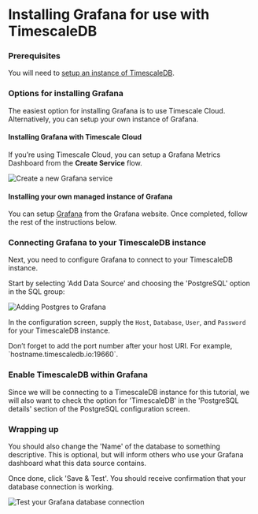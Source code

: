 # Installing Grafana for use with TimescaleDB

### Prerequisites

You will need to [setup an instance of TimescaleDB][install-timescale].

### Options for installing Grafana

The easiest option for installing Grafana is to use Timescale Cloud. Alternatively,
you can setup your own instance of Grafana.

#### Installing Grafana with Timescale Cloud

If you’re using Timescale Cloud, you can setup a Grafana Metrics Dashboard
from the **Create Service** flow.

<img class="main-content__illustration" src="https://assets.iobeam.com/images/docs/screenshots-for-grafana-tutorial/create_service.png" alt="Create a new Grafana service"/>

#### Installing your own managed instance of Grafana

You can setup [Grafana][grafana-install] from the Grafana website. Once completed,
follow the rest of the instructions below.

### Connecting Grafana to your TimescaleDB instance

Next, you need to configure Grafana to connect to your TimescaleDB
instance.

Start by selecting 'Add Data Source' and choosing the 'PostgreSQL' option
in the SQL group:

<img class="main-content__illustration" src="https://assets.iobeam.com/images/docs/screenshots-for-grafana-tutorial/add_data_source.png" alt="Adding Postgres to Grafana"/>

In the configuration screen, supply the `Host`, `Database`, `User`, and `Password` for
your TimescaleDB instance.

<highlight type="tip">
 Don’t forget to add the port number after your host URI. For example, `hostname.timescaledb.io:19660`.
</highlight>

### Enable TimescaleDB within Grafana

Since we will be connecting to a TimescaleDB instance for this
tutorial, we will also want to check the option for 'TimescaleDB' in the
'PostgreSQL details' section of the PostgreSQL configuration screen.

### Wrapping up

You should also change the 'Name' of the database to something descriptive. This is
optional, but will inform others who use your Grafana dashboard what this data source
contains.

Once done, click 'Save & Test'. You should receive confirmation that your database
connection is working.

<img class="main-content__illustration" src="https://assets.iobeam.com/images/docs/screenshots-for-grafana-tutorial/save_and_test.png" alt="Test your Grafana database connection"/>

[install-timescale]: /how-to-guides/install-timescaledb/
[grafana-install]: https://www.grafana.com
